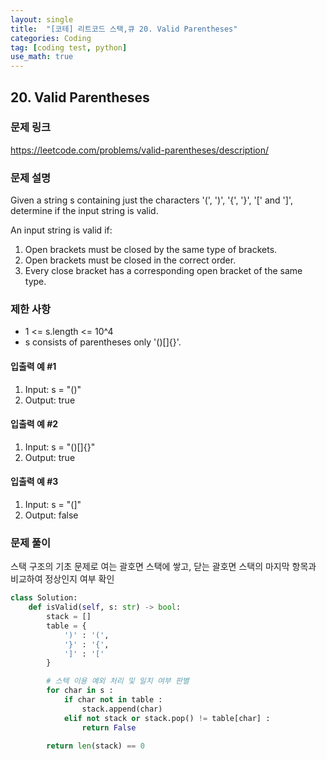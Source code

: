 ```yaml
---
layout: single
title:  "[코테] 리트코드 스택,큐 20. Valid Parentheses"
categories: Coding
tag: [coding test, python]
use_math: true
---
```


## 20. Valid Parentheses
### 문제 링크
<https://leetcode.com/problems/valid-parentheses/description/>

### 문제 설명
Given a string s containing just the characters '(', ')', '{', '}', '[' and ']', determine if the input string is valid.

An input string is valid if:

1. Open brackets must be closed by the same type of brackets.
2. Open brackets must be closed in the correct order.
3. Every close bracket has a corresponding open bracket of the same type.

### 제한 사항
- 1 <= s.length <= 10^4
- s consists of parentheses only '()[]{}'.

#### 입출력 예 #1 
1. Input: s = "()"
2. Output: true

#### 입출력 예 #2
1. Input: s = "()[]{}"
2. Output: true

#### 입출력 예 #3
1. Input: s = "(]"
2. Output: false

### 문제 풀이
스택 구조의 기초 문제로 여는 괄호면 스택에 쌓고, 닫는 괄호면 스택의 마지막 항목과 비교하여 정상인지 여부 확인


```python
class Solution:
    def isValid(self, s: str) -> bool:
        stack = []
        table = {
            ')' : '(',
            '}' : '{',
            ']' : '['
        }

        # 스텍 이용 예외 처리 및 일치 여부 판별
        for char in s :
            if char not in table :
                stack.append(char)
            elif not stack or stack.pop() != table[char] :
                return False
            
        return len(stack) == 0
```
